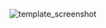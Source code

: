 ![template_screenshot](https://user-images.githubusercontent.com/20114106/200154152-54f11b9a-7b3f-4365-b534-4a0bf772e8b1.PNG)
